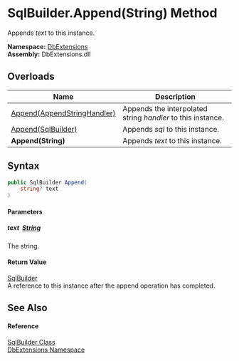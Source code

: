 SqlBuilder.Append(String) Method
================================
Appends *text* to this instance.
  
**Namespace:** [DbExtensions][1]  
**Assembly:** DbExtensions.dll

Overloads
---------

| Name                             | Description                                                 |
| -------------------------------- | ----------------------------------------------------------- |
| [Append(AppendStringHandler)][2] | Appends the interpolated string *handler* to this instance. |
| [Append(SqlBuilder)][3]          | Appends *sql* to this instance.                             |
| **Append(String)**               | Appends *text* to this instance.                            |


Syntax
------

```csharp
public SqlBuilder Append(
	string? text
)
```

#### Parameters

##### *text*  [String][4]
The string.

#### Return Value
[SqlBuilder][5]  
A reference to this instance after the append operation has completed.

See Also
--------

#### Reference
[SqlBuilder Class][5]  
[DbExtensions Namespace][1]  

[1]: ../README.md
[2]: Append_1.md
[3]: Append.md
[4]: https://learn.microsoft.com/dotnet/api/system.string
[5]: README.md